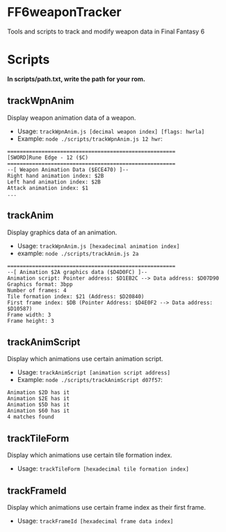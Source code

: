 # FF6weaponTracker
Tools and scripts to track and modify weapon data in Final Fantasy 6

# Scripts
**In **scripts/path.txt**, write the path for your rom.**

## trackWpnAnim
Display weapon animation data of a weapon.
- Usage: ```trackWpnAnim.js [decimal weapon index] [flags: hwrla]```
- Example: ```node ./scripts/trackWpnAnim.js 12 hwr```:
```
======================================================
[SWORD]Rune Edge - 12 ($C)
======================================================
--[ Weapon Animation Data ($ECE470) ]--
Right hand animation index: $2B
Left hand animation index: $2B
Attack animation index: $1
...
```

## trackAnim
Display graphics data of an animation.
- Usage: ```trackWpnAnim.js [hexadecimal animation index]```
- example: ```node ./scripts/trackAnim.js 2a```
```
======================================================
--[ Animation $2A graphics data ($D4D0FC) ]--
Animation script: Pointer address: $D1EB2C --> Data address: $D07D90
Graphics format: 3bpp
Number of frames: 4
Tile formation index: $21 (Address: $D20840)
First frame index: $DB (Pointer Address: $D4E0F2 --> Data address: $D10587)
Frame width: 3
Frame height: 3
```

## trackAnimScript
Display which animations use certain animation script.
- Usage: ```trackAnimScript [animation script address]```
- Example: ```node ./scripts/trackAnimScript d07f57```:
```
Animation $2D has it
Animation $2E has it
Animation $5D has it
Animation $60 has it
4 matches found
```

## trackTileForm
Display which animations use certain tile formation index.
- Usage: ```trackTileForm [hexadecimal tile formation index]```

## trackFrameId
Display which animations use certain frame index as their first frame.
- Usage: ```trackFrameId [hexadecimal frame data index]```
